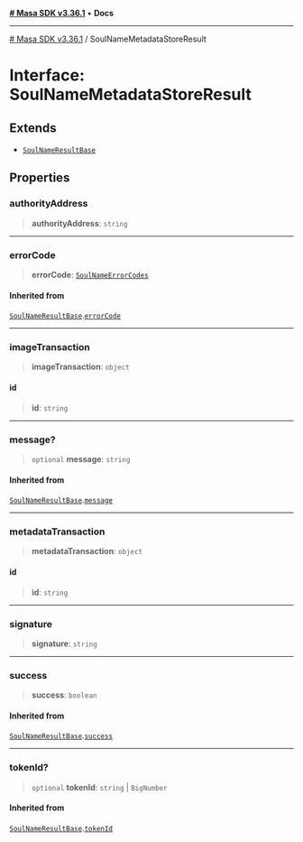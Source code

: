 [**# Masa SDK v3.36.1**](../README.md) • **Docs**

***

[# Masa SDK v3.36.1](../globals.md) / SoulNameMetadataStoreResult

# Interface: SoulNameMetadataStoreResult

## Extends

- [`SoulNameResultBase`](SoulNameResultBase.md)

## Properties

### authorityAddress

> **authorityAddress**: `string`

***

### errorCode

> **errorCode**: [`SoulNameErrorCodes`](../enumerations/SoulNameErrorCodes.md)

#### Inherited from

[`SoulNameResultBase`](SoulNameResultBase.md).[`errorCode`](SoulNameResultBase.md#errorcode)

***

### imageTransaction

> **imageTransaction**: `object`

#### id

> **id**: `string`

***

### message?

> `optional` **message**: `string`

#### Inherited from

[`SoulNameResultBase`](SoulNameResultBase.md).[`message`](SoulNameResultBase.md#message)

***

### metadataTransaction

> **metadataTransaction**: `object`

#### id

> **id**: `string`

***

### signature

> **signature**: `string`

***

### success

> **success**: `boolean`

#### Inherited from

[`SoulNameResultBase`](SoulNameResultBase.md).[`success`](SoulNameResultBase.md#success)

***

### tokenId?

> `optional` **tokenId**: `string` \| `BigNumber`

#### Inherited from

[`SoulNameResultBase`](SoulNameResultBase.md).[`tokenId`](SoulNameResultBase.md#tokenid)
